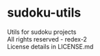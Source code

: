 # sudoku-utils  
Utils for sudoku projects  
All rights reserved - redex-2  
License details in LICENSE.md
